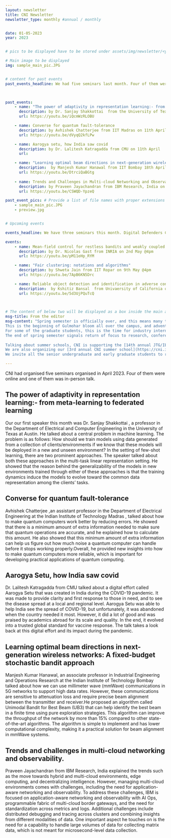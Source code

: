 ```yaml
---
layout: newsletter
title: CNI Newsletter
newsletter_type: monthly #annual / monthly


date: 01-05-2023 
year: 2023


# pics to be displayed have to be stored under assets/img/newsletter/<year>/<month>

# Main image to be displayed
img: sample_main_pic.JPG


# content for past events
past_events_headline: We had five seminars last month. Four of them were online and one of them was in-person talk.

 

past_events:
    - name: "The power of adaptivity in representation learning:- from meta-learning to federated learning"
      description: by Dr. Sanjay Shakkottai  from the University of Texas at Austin on 4th April @4pm
      url: https://youtu.be/iQcmWzRLOBU

    - name: Converse for quantum fault-tolerance
      description: by Avhishek Chatterjee from IIT Madras on 11th April @4pm
      url: https://youtu.be/dVyqQ2kfLPw

    - name: Aarogya setu, how India saw covid
      description: by Dr. Lalitesh Katragadda from CMU on 11th April 
      url:

    - name: "Learning optimal beam directions in next-generation wireless networks: A fixed-budget stochastic bandit approach"
      description:  by Manjesh Kumar Hanawal from IIT Bombay 18th April @4pm
      url: https://youtu.be/DtrciQaBGtg
    
    - name: Trends and Challenges in Multi-cloud Networking and Observability.
      description: by Praveen Jayachandran from IBM Research, India on 25th April @4pm
      url: https://youtu.be/CSWQD-YpzeQ

past_event_pics: # Provide a list of file names with proper extensions
    - sample_main_pic.JPG
    - preview.jpg


# Upcoming events

events_headline: We have three seminars this month. Digital Defenders Cybersecurity Masterclass and Capture the Flag (CTF) Competition 2023 is being organized by CySecK- the K-Tech Centre of Excellence in Cyber Security – in association with the Centre for Networked Intelligence  and Cisco Systems India Pvt. Ltd. Registrations for this event starts from 11th May. There would be a total of 25 prizes on offer for the participants totalling to a value of Indian Rupees (INR) 4,00,000/- (Four Lakhs only). In addition, top candidates will be considered for Internship opportunities at partner organizations.

events:
    - name: Mean-field control for restless bandits and weakly coupled MDPs
      description: by Dr. Nicolas Gast from INRIA on 2nd May @4pm
      url: https://youtu.be/pM11eHp_RYM

    - name: "Fair clustering: notations and algorithms"
      description: by Shweta Jain from IIT Ropar on 9th May @4pm
      url: https://youtu.be/7ApB6KN5Drc

    - name: Reliable object detection and identification in adverse conditions
      description:  by Kshitiz Bansal  from Univaersity of California on 23rd May @4pm
      url: https://youtu.be/5d3UjPQuTcQ

    

# The content of below two will be displayed as a box inside the main area.
msg-title: From the editor
msg-content: "Spring semester is officially over, and this means many things at IISc. 
This is the beginning of Gulmohar bloom all over the campus, and advent of the mango season. 
For some of the graduate students, this is the time for industry internships, and for summer interns from outside IISc arrival time at various laboratories. 
The end of spring semester signals return of focus to research, conference travels, and summer schools. 
    
Talking about summer schools, CNI is supporting the [14th annual JTG/IEEE Information Theory Society summer school](https://ece.iisc.ac.in/~jtg/2023/about.html), that is returning to IISc in June this year. 
We are also organizing our [3rd annual CNI summer school](https://cni.iisc.ac.in/summerschool/2023) in July this year. 
We invite all the senior undergraduate and early graduate students to register for both of these events."

---
```


<!-- Main article -->

CNI had organised five seminars organised in April 2023. Four of them were online and one of them was in-person talk. 
 
## The power of adaptivity in representation learning:- from meta-learning to federated learning
    
Our our first speaker this month was Dr. Sanjay Shakkottai , a professor in the Department of Electrical and Computer Engineering in the University of Texas at Austin. He talked about a central problem in machine learning. The problem
is as follows: How should we train models using data generated from a collection
of clients/environments if we know that these models will be deployed in a new
and unseen environment? In the setting of few-shot learning, there are two prominent approaches.  The speaker talked about both these approaches in 
the multi-task linear representation setting. He showed that the reason behind
the generalizability of the models in new environments trained through either
of these approaches is that the training dynamics induce the models to evolve
toward the common data representation among the clients’ tasks.

## Converse for quantum fault-tolerance
    
Avhishek Chatterjee ,an assistant professor in the Department of Electrical Engineering at the Indian Institute of Technology Madras , talked about how to make quantum computers work better by reducing errors. He showed that there is a minimum amount of extra information needed to make sure that quantum operations are accurate, and he explained how to calculate this amount. He also showed that this minimum amount of extra information can help us figure out how much noise a quantum computer can handle before it stops working properly.Overall, he provided new insights into how to make quantum computers more reliable, which is important for developing practical applications of quantum computing.

## Aarogya Setu, how India saw covid
    
Dr. Lalitesh Katragadda from CMU  talked about a digital effort called Aarogya Setu that was created in India during the COVID-19 pandemic. It was made to provide clarity and first response to those in need, and to see the disease spread at a local and regional level. Aarogya Setu was able to help India see the spread of COVID-19, but unfortunately, it was abandoned when the country needed it most. However, it did a lot of good and was praised by academics abroad for its scale and quality. In the end, it evolved into a trusted global standard for vaccine response. The talk takes a look back at this digital effort and its impact during the pandemic.

## Learning optimal beam directions in next-generation wireless networks: A fixed-budget stochastic bandit approach

Manjesh Kumar Hanawal, an associate professor in Industrial Engineering and Operations Research at the Indian Institute of Technology Bombay  talked about how we can use millimeter wave (mmWave) communications in 5G networks to support high data rates. However, these communications are sensitive to attenuation loss and require precise beam alignment between the transmitter and receiver.He proposed an algorithm called Unimodal Bandit for Best Beam (UB3) that can help identify the best beam in a finite time using pure exploration strategies. This algorithm can improve the throughput of the network by more than 15% compared to other state-of-the-art algorithms. The algorithm is simple to implement and has lower computational complexity, making it a practical solution for beam alignment in mmWave systems. 
 
## Trends and challenges in multi-cloud networking and observability.

Praveen Jayachandran from IBM Research, India  explained the trends such as the move towards hybrid and multi-cloud environments, edge computing, and decentralizing intelligence. However, managing multi-cloud environments comes with challenges, including the need for application-aware networking and observability. To address these challenges, IBM is focused on application-aware networking and observability with AI Ops, programmable fabric of multi-cloud border gateways, and the need for standardization across metrics and logs. Additional challenges include distributed debugging and tracing across clusters and combining insights from different modalities of data. One important aspect he touches on is the need for a capability to handle large volumes of data for collecting matrix data, which is not meant for microsecond-level data collection. 





 
